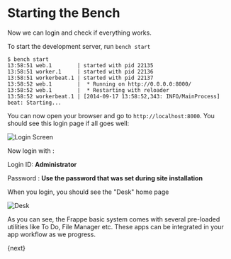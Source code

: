 <!-- base_template: frappe_io/www/frappe/frappe_base.html --><!-- add-breadcrumbs -->
# Starting the Bench

Now we can login and check if everything works.

To start the development server, run `bench start`

	$ bench start
	13:58:51 web.1        | started with pid 22135
	13:58:51 worker.1     | started with pid 22136
	13:58:51 workerbeat.1 | started with pid 22137
	13:58:52 web.1        |  * Running on http://0.0.0.0:8000/
	13:58:52 web.1        |  * Restarting with reloader
	13:58:52 workerbeat.1 | [2014-09-17 13:58:52,343: INFO/MainProcess] beat: Starting...

You can now open your browser and go to `http://localhost:8000`. You should see this login page if all goes well:

<img class="screenshot" alt="Login Screen" src="/docs/assets/img/login.png">

Now login with : 

Login ID: **Administrator**

Password : **Use the password that was set during site installation**

When you login, you should see the "Desk" home page

<img class="screenshot" alt="Desk" src="/docs/assets/img/desk.png">

As you can see, the Frappe basic system comes with several pre-loaded utilities like To Do, File Manager etc. These apps can be integrated in your app workflow as we progress.

{next}

